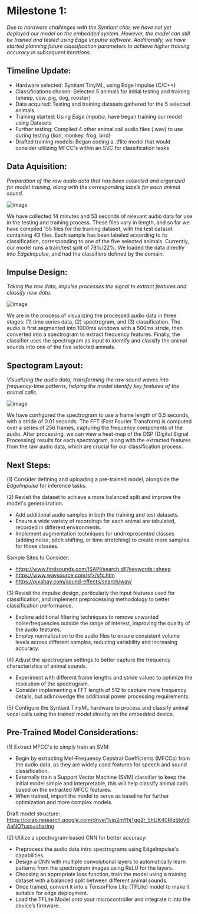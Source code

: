 # Milestone 1:
*Due to hardware challenges with the Syntiant chip, we have not yet deployed our model on the embedded system. However, the model can still be trained and tested using Edge Impulse software. Additionally, we have started planning future classification parameters to achieve higher training accuracy in subsequent iterations.*

## Timeline Update:
- Hardware selected: Syntiant TinyML, using Edge Impulse (C/C++)
- Classifications chosen: Selected 5 animals for initial testing and training {sheep, cow, pig, dog, rooster}
- Data acquired: Testing and training datasets gathered for the 5 selected animals
- Training started: Using *Edge Impulse*, have began training our model using Datasets
- Further testing: Compiled 4 other animal call audio files (.wav) to use during testing {lion, monkey, frog, bird}
- Drafted training models: Began coding a .tflite model that would consider utilizing MFCC's within an SVC for classification tasks

## Data Aquisition:
*Preparation of the raw audio data that has been collected and organized for model training, along with the corresponding labels for each animal sound.*

![image](https://github.com/user-attachments/assets/0d94ba61-5a99-4302-973c-db4e6b0c4040)

We have collected 14 minutes and 53 seconds of relevant audio data for use in the testing and training process. These files vary in length, and so far we have compiled 155 files for the training dataset, with the test dataset containing 43 files. Each sample has been labeled according to its classification, corresponding to one of the five selected animals. Currently, our model runs a train/test split of 78%/22%. We loaded the data directly into *EdgeImpulse*, and had the classifiers defined by the domain.

## Impulse Design:
*Taking the raw data, impulse processes the signal to extract features and classify new data.*

![image](https://github.com/user-attachments/assets/272dc8c8-48f1-49b8-8c88-287356465e72)

We are in the process of visualizing the processed audio data in three stages: (1) time series data, (2) spectrogram, and (3) classification. The audio is first segmented into 1000ms windows with a 500ms stride, then converted into a spectrogram to extract frequency features. Finally, the classifier uses the spectrogram as input to identify and classify the animal sounds into one of the five selected animals.

## Spectogram Layout:
*Visualizing the audio data, transforming the raw sound waves into frequency-time patterns, helping the model identify key features of the animal calls.*

![image](https://github.com/user-attachments/assets/3d01fa20-b21e-4c97-aee7-34042e5b23cc)

We have configured the spectrogram to use a frame length of 0.5 seconds, with a stride of 0.01 seconds. The FFT (Fast Fourier Transform) is computed over a series of 256 frames, capturing the frequency components of the audio. After processing, we can view a heat-map of the DSP (Digital Signal Processing) results for each spectrogram, along with the extracted features from the raw audio data, which are crucial for our classification process.

## Next Steps:
(1) Consider defining and uploading a pre-trained model, alongside the *EdgeImpulse* for inference tasks.

(2) Revisit the dataset to achieve a more balanced split and improve the model's generalization.
- Add additional audio samples in both the training and test datasets.
- Ensure a wide variety of recordings for each animal are tabulated, recorded in different environments.
- Implement augmentation techniques for undrrepresented classes (adding noise, pitch shifting, or time stretching) to create more samples for those classes.

Sample Sites to Consider:
- https://www.findsounds.com/ISAPI/search.dll?keywords=sheep
- https://www.wavsource.com/sfx/sfx.htm
- https://pixabay.com/sound-effects/search/wav/
  
(3) Revisit the impulse design, particularly the input features used for classification, and implement preprocessing methodology to better classification performance. 
- Explore additional filtering techniques to remove unwanted noise/frequencies outside the range of interest, improving the quality of the audio features.
- Employ normalization to the audio files to ensure consistent volume levels across different samples, reducing variability and increasing accuracy.

(4) Adjust the spectrogram settings to better capture the frequency characteristics of animal sounds.
- Experiment with different frame lengths and stride values to optimize the resolution of the spectrogram.
- Consider implementing a FFT length of 512 to capture more frequency details, but adknowedge the additional power processing requirements.

(5) Configure the Syntiant TinyML hardware to process and classify animal vocal calls using the trained model directly on the embedded device.

## Pre-Trained Model Considerations:
(1) Extract MFCC's to simply train an SVM:
- Begin by extracting Mel-Frequency Cepstral Coefficients (MFCCs) from the audio data, as they are widely used features for speech and sound classification.
- Externally train a Support Vector Machine (SVM) classifier to keep the initial model simple and interpretable, this will help classify animal calls based on the extracted MFCC features.
- When trained, import the model to serve as baseline for further optimization and more complex models.

Draft model structure: https://colab.research.google.com/drive/1vip2mYhjTgg2r_5hUK40Rlq5toV6AaNO?usp=sharing

(2) Utilize a spectrogram-based CNN for better accuracy:
- Preprocess the audio data intro spectrograms using EdgeImpulse's capabilities.
- Design a CNN with multiple convolutional layers to automatically learn patterns from the spectrogram images using ReLU for the layers.
- Choosing an appropriate loss function, train the model using a training dataset with a balanced split between different animal sounds.
- Once trained, convert it into a TensorFlow Lite (TFLite) model to make it suitable for edge deployment.
- Load the TFLite Model onto your microcontroller and integrate it into the device’s firmware.
